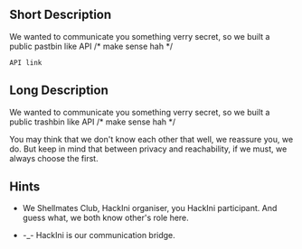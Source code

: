 ## Short Description

We wanted to communicate you something verry secret, so we built a public pastbin like API /* make sense hah */

`API link`

## Long Description

We wanted to communicate you something verry secret, so we built a public trashbin like API /* make sense hah */

You may think that we don't know each other that well, we reassure you, we do. But keep in mind that between privacy and reachability, if we must, we always choose the first.

## Hints

* We Shellmates Club, HackIni organiser, you HackIni participant. And guess what, we both know other's role here.

* -_- HackIni is our communication bridge.
